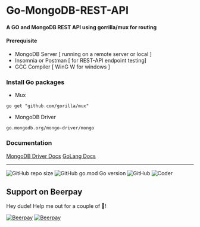 # Go-MongoDB-REST-API
#### A GO and MongoDB REST API using gorrilla/mux for routing

#### Prerequisite
- MongoDB Server [ running on a remote server or local ]
- Insomnia or Postman [ for REST-API endpoint testing]
- GCC Compiler [ WinG W for windows ]

### Install Go packages
- Mux
 ```
 go get "github.com/gorilla/mux"
 ```
- MongoDB Driver 
``` 
go.mongodb.org/mongo-driver/mongo 
```


### Documentation

[MongoDB Driver Docs](https://www.mongodb.com/blog/post/mongodb-go-driver-tutorial) [GoLang Docs](https://golang.org/doc/)

---

![GitHub repo size](https://img.shields.io/github/repo-size/ElectronSz/Go-MongoDB-REST-API)     ![GitHub go.mod Go version](https://img.shields.io/github/go-mod/go-version/ElectronSz/Go-MongoDB-REST-API)     ![GitHub](https://img.shields.io/github/license/ElectronSz/Go-MongoDB-REST-API)  ![Coder](https://img.shields.io/badge/Coder-AslaV3-green)

## Support on Beerpay
Hey dude! Help me out for a couple of :beers:!

[![Beerpay](https://beerpay.io/ElectronSz/Go-MongoDB-REST-API/badge.svg?style=beer-square)](https://beerpay.io/ElectronSz/Go-MongoDB-REST-API)  [![Beerpay](https://beerpay.io/ElectronSz/Go-MongoDB-REST-API/make-wish.svg?style=flat-square)](https://beerpay.io/ElectronSz/Go-MongoDB-REST-API?focus=wish)
